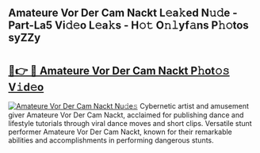 ## Amateure Vor Der Cam Nackt L𝚎a𝚔ed N𝚞𝚍e - Part-La5 Vi𝚍𝚎o L𝚎a𝚔s - H𝚘𝚝 O𝚗𝚕yf𝚊ns P𝚑𝚘tos syZZy

# <h2><a href="http://kf2xj8.oniu.top/?m=Amateure+Vor+Der+Cam+Nackt">🔗👉 🔴 Amateure Vor Der Cam Nackt P𝚑ot𝚘𝚜 V𝚒d𝚎o</a></h2>

[![Amateure Vor Der Cam Nackt Nu𝚍e𝚜](https://i.imgur.com/0qMVB7G.gif)](http://kf2xj8.oniu.top/?m=Amateure+Vor+Der+Cam+Nackt)
Cybernetic artist and amusement giver Amateure Vor Der Cam Nackt, acclaimed for publishing dance and lifestyle tutorials through viral dance moves and short clips. Versatile stunt performer Amateure Vor Der Cam Nackt, known for their remarkable abilities and accomplishments in performing dangerous stunts.  

